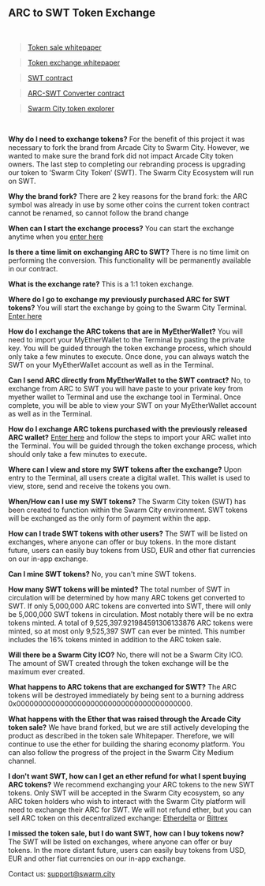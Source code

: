 ## ARC to SWT Token Exchange


<br>


> [Token sale whitepaper](https://drive.google.com/file/d/0B9RSMdR2vWssV2JJX0t6dmN6SUk/view)

> [Token exchange whitepaper](https://github.com/swarmcity/sc-token/blob/master/token-exchange-miniwhitepaper.md)

> [SWT contract]( https://etherscan.io/address/0xB9e7F8568e08d5659f5D29C4997173d84CdF2607)

> [ARC-SWT Converter contract](https://etherscan.io/address/0x69e5da6904f73dfa845648e1991ad1dcc780f874#code)

> [Swarm City token explorer](https://etherscan.io/token/0xB9e7F8568e08d5659f5D29C4997173d84CdF2607)


<br>


**Why do I need to exchange tokens?**
For the benefit of this project it was necessary to fork the brand from Arcade City to Swarm City. 
However, we wanted to make sure the brand fork did not impact Arcade City token owners. 
The last step to completing our rebranding process is upgrading our token to ‘Swarm City Token’ (SWT).
The Swarm City Ecosystem will run on SWT.

**Why the brand fork?**
There are 2 key reasons for the brand fork:
the ARC symbol was already in use by some other coins
the current token contract cannot be renamed, so cannot follow the brand change

**When can I start the exchange process?**
You can start the exchange anytime when you [enter here]( https://swarm.city/)

**Is there a time limit on exchanging ARC to SWT?**
There is no time limit on performing the conversion. This functionality will be permanently available in our contract.

**What is the exchange rate?**
This is a 1:1 token exchange. 

**Where do I go to exchange my previously purchased ARC for SWT tokens?**
You will start the exchange by going to the Swarm City Terminal. 
[Enter here]( https://swarm.city)

**How do I exchange the ARC tokens that are in MyEtherWallet?**
You will need to import your MyEtherWallet to the Terminal by pasting the private key. You will be guided through the token exchange process, which should only take a few minutes to execute.
Once done, you can always watch the SWT on your MyEtherWallet account as well as in the Terminal.

**Can I send ARC directly from MyEtherWallet to the SWT contract?**
No, to exchange from ARC to SWT you will have paste to your private key from myether wallet to Terminal and use the exchange tool in Terminal. Once complete, you will be able to view your SWT on your MyEtherWallet account as well as in the Terminal.

**How do I exchange ARC tokens purchased with the previously released ARC wallet?**
[Enter here]( https://swarm.city/) and follow the steps to import your ARC wallet into the Terminal. You will be guided through the token exchange process, which should only take a few minutes to execute.

**Where can I view and store my SWT tokens after the exchange?**
Upon entry to the Terminal, all users create a digital wallet. This wallet is used to view, store, send and receive the tokens you own.

**When/How can I use my SWT tokens?**
The Swarm City token (SWT) has been created to function within the Swarm City environment. SWT tokens will be exchanged as the only form of payment within the app. 

**How can I trade SWT tokens with other users?**
The SWT will be listed on exchanges, where anyone can offer or buy tokens. In the more distant future, users can easily buy tokens from USD, EUR and other fiat currencies on our in-app exchange.

**Can I mine SWT tokens?**
No, you can't mine SWT tokens.  

**How many SWT tokens will be minted?**
The total number of SWT in circulation will be determined by how many ARC tokens get converted to SWT. If only 5,000,000 ARC tokens are converted into SWT, there will only be 5,000,000 SWT tokens in circulation.
Most notably there will be no extra tokens minted. A total of 9,525,397.921984591306133876 ARC tokens were minted, so at most only 9,525,397 SWT can ever be minted. This number includes the 16% tokens minted in addition to the ARC token sale.

**Will there be a Swarm City ICO?**
No, there will not be a Swarm City ICO. The amount of SWT created through the token exchange will be the maximum ever created.

**What happens to ARC tokens that are exchanged for SWT?**
The ARC tokens will be destroyed immediately by being sent to a burning address 0x0000000000000000000000000000000000000000. 

**What happens with the Ether that was raised through the Arcade City token sale?**
We have brand forked, but we are still actively developing the product as described in the token sale Whitepaper.
Therefore, we will continue to use the ether for building the sharing economy platform.
You can also follow the progress of the project in the Swarm City Medium channel.

**I don't want SWT, how can I get an ether refund for what I spent buying ARC tokens?**
We recommend exchanging your ARC tokens to the new SWT tokens. Only SWT will be accepted in the Swarm City ecosystem, so any ARC token holders who wish to interact with the Swarm City platform will need to exchange their ARC for SWT.
We will not refund ether, but you can sell ARC token on this decentralized exchange: 
[Etherdelta]() or [Bittrex]()

**I missed the token sale, but I do want SWT, how can I buy tokens now?**
The SWT will be listed on exchanges, where anyone can offer or buy tokens. In the more distant future, users can easily buy tokens from USD, EUR and other fiat currencies on our in-app exchange.

Contact us: support@swarm.city
